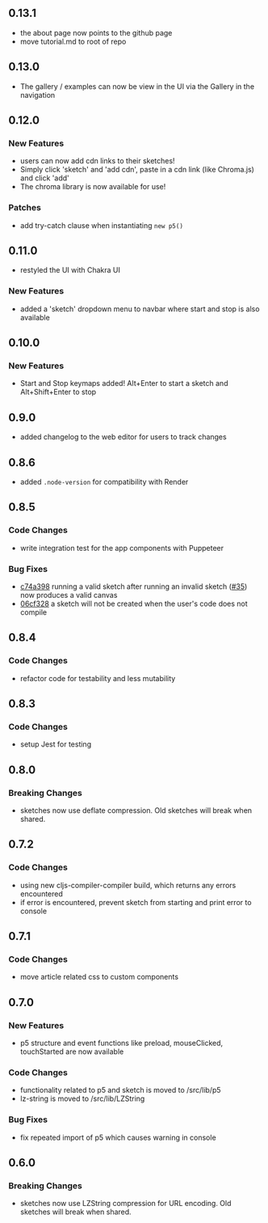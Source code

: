## 0.13.1
- the about page now points to the github page
- move tutorial.md to root of repo

## 0.13.0
- The gallery / examples can now be view in the UI via the Gallery in the navigation

## 0.12.0
### New Features
- users can now add cdn links to their sketches! 
- Simply click 'sketch' and 'add cdn', paste in a cdn link (like Chroma.js) and click 'add'
- The chroma library is now available for use!
### Patches
- add try-catch clause when instantiating `new p5()`

## 0.11.0
- restyled the UI with Chakra UI
### New Features
- added a 'sketch' dropdown menu to navbar where start and stop is also available

## 0.10.0
### New Features
- Start and Stop keymaps added! Alt+Enter to start a sketch and Alt+Shift+Enter to stop
 
## 0.9.0
- added changelog to the web editor for users to track changes

## 0.8.6
- added `.node-version` for compatibility with Render
 
## 0.8.5
### Code Changes
- write integration test for the app components with Puppeteer
### Bug Fixes
- [c74a398](https://github.com/somecho/p5-cljs-web-editor/commit/c74a398be5adf0994de169dc98f74d73c66af173) running a valid sketch after running an invalid sketch ([#35](https://github.com/somecho/p5-cljs-web-editor/issues/35)) now produces a valid canvas
- [06cf328](https://github.com/somecho/p5-cljs-web-editor/commit/06cf328bc38b49669e166b2cccc9e70b69dce5d9#diff-9b236b1937ff5f05a6b5fc3f2e8617684bf19d961b50c44529684d70651dc592R43) a sketch will not be created when the user's code does not compile

## 0.8.4
### Code Changes
- refactor code for testability and less mutability

## 0.8.3
### Code Changes
- setup Jest for testing

## 0.8.0
### Breaking Changes
- sketches now use deflate compression. Old sketches will break when shared.

## 0.7.2
### Code Changes
- using new cljs-compiler-compiler build, which returns any errors encountered
- if error is encountered, prevent sketch from starting and print error to console

## 0.7.1
### Code Changes
- move article related css to custom components
 
## 0.7.0
### New Features
- p5 structure and event functions like preload, mouseClicked, touchStarted are now available
### Code Changes
- functionality related to p5 and sketch is moved to /src/lib/p5
- lz-string is moved to /src/lib/LZString
### Bug Fixes
- fix repeated import of p5 which causes warning in console

## 0.6.0
### Breaking Changes
- sketches now use LZString compression for URL encoding. Old sketches will break when shared. 
